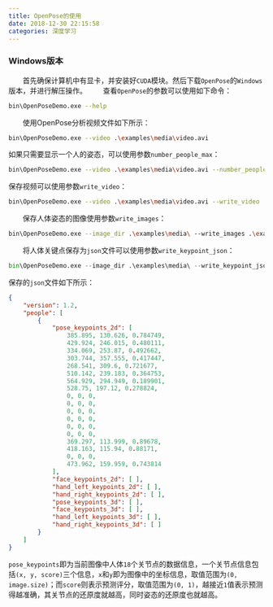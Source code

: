 ```yaml
---
title: OpenPose的使用
date: 2018-12-30 22:15:58
categories: 深度学习
---
```

### Windows版本

&emsp;&emsp;首先确保计算机中有显卡，并安装好`CUDA`模块。然后下载`OpenPose`的`Windows`版本，并进行解压操作。
&emsp;&emsp;查看`OpenPose`的参数可以使用如下命令：

``` bash
bin\OpenPoseDemo.exe --help
```

&emsp;&emsp;使用OpenPose分析视频文件如下所示：

``` bash
bin\OpenPoseDemo.exe --video .\examples\media\video.avi
```

如果只需要显示一个人的姿态，可以使用参数`number_people_max`：

``` bash
bin\OpenPoseDemo.exe --video .\examples\media\video.avi --number_people_max 1
```

保存视频可以使用参数`write_video`：

``` bash
bin\OpenPoseDemo.exe --video .\examples\media\video.avi --write_video .\examples\video.avi
```

&emsp;&emsp;保存人体姿态的图像使用参数`write_images`：

``` bash
bin\OpenPoseDemo.exe --image_dir .\examples\media\ --write_images .\examples\media\images\
```

&emsp;&emsp;将人体关键点保存为`json`文件可以使用参数`write_keypoint_json`：

``` python
bin\OpenPoseDemo.exe --image_dir .\examples\media\ --write_keypoint_json .\examples\media\json\
```

保存的`json`文件如下所示：

``` json
{
    "version": 1.2,
    "people": [
        {
            "pose_keypoints_2d": [
                385.895, 130.626, 0.784749,
                429.924, 246.015, 0.480111,
                334.069, 253.87, 0.492662,
                303.744, 357.555, 0.417447,
                268.541, 309.6, 0.721677,
                510.142, 239.183, 0.364753,
                564.929, 294.949, 0.189901,
                528.75, 197.12, 0.278824,
                0, 0, 0,
                0, 0, 0,
                0, 0, 0,
                0, 0, 0,
                0, 0, 0,
                0, 0, 0,
                369.297, 113.999, 0.89678,
                418.163, 115.94, 0.88171,
                0, 0, 0,
                473.962, 159.959, 0.743814
            ],
            "face_keypoints_2d": [ ],
            "hand_left_keypoints_2d": [ ],
            "hand_right_keypoints_2d": [ ],
            "pose_keypoints_3d": [ ],
            "face_keypoints_3d": [ ],
            "hand_left_keypoints_3d": [ ],
            "hand_right_keypoints_3d": [ ]
        }
    ]
}
```

`pose_keypoints`即为当前图像中人体`18`个关节点的数据信息，一个关节点信息包括`(x, y, score)`三个信息，`x`和`y`即为图像中的坐标信息，取值范围为`(0, image.size)`；而`score`则表示预测评分，取值范围为`(0, 1)`，越接近`1`值表示预测得越准确，其关节点的还原度就越高，同时姿态的还原度也就越高。